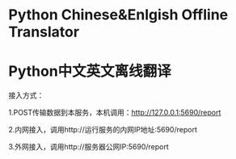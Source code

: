 # Python Chinese&Enlgish Offline Translator
# Python中文英文离线翻译

接入方式：

1.POST传输数据到本服务，本机调用：http://127.0.0.1:5690/report

2.内网接入，调用http://运行服务的内网IP地址:5690/report

3.外网接入，调用http://服务器公网IP:5690/report
